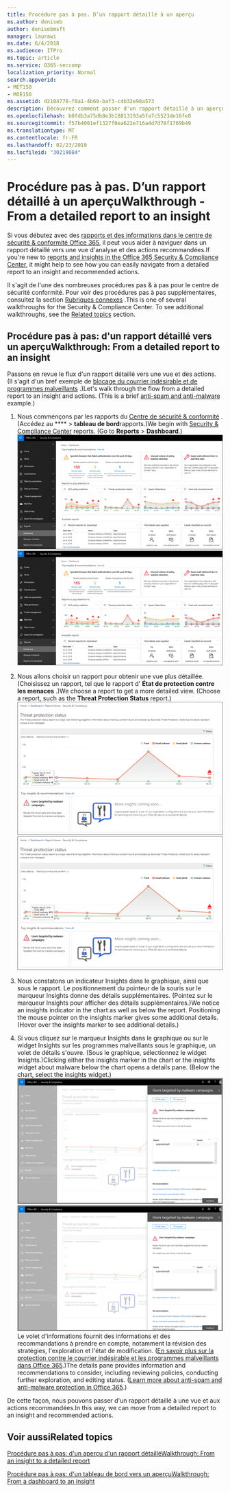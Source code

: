 ```yaml
---
title: Procédure pas à pas. D’un rapport détaillé à un aperçu
ms.author: deniseb
author: denisebmsft
manager: laurawi
ms.date: 6/4/2018
ms.audience: ITPro
ms.topic: article
ms.service: O365-seccomp
localization_priority: Normal
search.appverid:
- MET150
- MOE150
ms.assetid: d2104778-f0a1-4b69-baf3-c4b32e98a573
description: Découvrez comment passer d'un rapport détaillé à un aperçu des actions recommandées dans le centre de &amp; sécurité conformité.
ms.openlocfilehash: b0fdb3a75db8e3b18813193a5fa7c5523de16fe8
ms.sourcegitcommit: f57b4001ef1327f0ea622e716a4d7d78f1769b49
ms.translationtype: MT
ms.contentlocale: fr-FR
ms.lasthandoff: 02/23/2019
ms.locfileid: "30219084"
---
```

# <a name="walkthrough---from-a-detailed-report-to-an-insight"></a><span data-ttu-id="156e0-103">Procédure pas à pas. D’un rapport détaillé à un aperçu</span><span class="sxs-lookup"><span data-stu-id="156e0-103">Walkthrough - From a detailed report to an insight</span></span>

<span data-ttu-id="156e0-104">Si vous débutez avec des [rapports et des informations dans le centre de sécurité &amp; conformité Office 365](reports-and-insights-in-security-and-compliance.md), il peut vous aider à naviguer dans un rapport détaillé vers une vue d'analyse et des actions recommandées.</span><span class="sxs-lookup"><span data-stu-id="156e0-104">If you're new to [reports and insights in the Office 365 Security &amp; Compliance Center](reports-and-insights-in-security-and-compliance.md), it might help to see how you can easily navigate from a detailed report to an insight and recommended actions.</span></span> 
  
<span data-ttu-id="156e0-p101">Il s'agit de l'une des nombreuses procédures pas &amp; à pas pour le centre de sécurité conformité. Pour voir des procédures pas à pas supplémentaires, consultez la section [Rubriques connexes](#related-topics) .</span><span class="sxs-lookup"><span data-stu-id="156e0-p101">This is one of several walkthroughs for the Security &amp; Compliance Center. To see additional walkthroughs, see the [Related topics](#related-topics) section.</span></span> 
  
## <a name="walkthrough-from-a-detailed-report-to-an-insight"></a><span data-ttu-id="156e0-107">Procédure pas à pas: d'un rapport détaillé vers un aperçu</span><span class="sxs-lookup"><span data-stu-id="156e0-107">Walkthrough: From a detailed report to an insight</span></span>

<span data-ttu-id="156e0-p102">Passons en revue le flux d'un rapport détaillé vers une vue et des actions. (Il s'agit d'un bref exemple de [blocage du courrier indésirable et de programmes malveillants](anti-spam-and-anti-malware-protection.md) .)</span><span class="sxs-lookup"><span data-stu-id="156e0-p102">Let's walk through the flow from a detailed report to an insight and actions. (This is a brief [anti-spam and anti-malware](anti-spam-and-anti-malware-protection.md) example.)</span></span> 
  
1. <span data-ttu-id="156e0-p103">Nous commençons par les rapports du [Centre de sécurité &amp; conformité](https://protection.office.com) . (Accédez au \*\*\*\* \> **tableau de bord**rapports.)</span><span class="sxs-lookup"><span data-stu-id="156e0-p103">We begin with [Security &amp; Compliance Center](https://protection.office.com) reports. (Go to **Reports** \> **Dashboard**.) </span></span><br/><span data-ttu-id="156e0-112">![Dans le centre &amp; de sécurité conformité, accédez à \> rapports de tableau de bord](media/68f3bb7c-b4f7-4cca-904b-478643a93c94.png)</span><span class="sxs-lookup"><span data-stu-id="156e0-112">![In the Security &amp; Compliance Center, go to Reports \> Dashboard](media/68f3bb7c-b4f7-4cca-904b-478643a93c94.png)</span></span>
  
2. <span data-ttu-id="156e0-p104">Nous allons choisir un rapport pour obtenir une vue plus détaillée. (Choisissez un rapport, tel que le rapport d' **État de protection contre les menaces** .)</span><span class="sxs-lookup"><span data-stu-id="156e0-p104">We choose a report to get a more detailed view. (Choose a report, such as the **Threat Protection Status** report.)</span></span><br/><span data-ttu-id="156e0-115">![Rapport d'état de protection contre les menaces affichant des informations](media/f47d7dbd-816a-47ba-b8db-53919fbed192.png)</span><span class="sxs-lookup"><span data-stu-id="156e0-115">![Threat Protection Status report showing insights](media/f47d7dbd-816a-47ba-b8db-53919fbed192.png)</span></span>
  
3. <span data-ttu-id="156e0-p105">Nous constatons un indicateur Insights dans le graphique, ainsi que sous le rapport. Le positionnement du pointeur de la souris sur le marqueur Insights donne des détails supplémentaires. (Pointez sur le marqueur Insights pour afficher des détails supplémentaires.)</span><span class="sxs-lookup"><span data-stu-id="156e0-p105">We notice an insights indicator in the chart as well as below the report. Positioning the mouse pointer on the insights marker gives some additional details. (Hover over the insights marker to see additional details.)</span></span>
    
4. <span data-ttu-id="156e0-p106">Si vous cliquez sur le marqueur Insights dans le graphique ou sur le widget Insights sur les programmes malveillants sous le graphique, un volet de détails s'ouvre. (Sous le graphique, sélectionnez le widget Insights.)</span><span class="sxs-lookup"><span data-stu-id="156e0-p106">Clicking either the insights marker in the chart or the insights widget about malware below the chart opens a details pane. (Below the chart, select the insights widget.)</span></span><br/><span data-ttu-id="156e0-121">![Détails des informations sur les programmes malveillants](media/2c8bccc5-ca4e-4bb9-ad4c-55fcee0535b7.png)</span><span class="sxs-lookup"><span data-stu-id="156e0-121">![Details for insights about malware](media/2c8bccc5-ca4e-4bb9-ad4c-55fcee0535b7.png)</span></span><br/><span data-ttu-id="156e0-p107">Le volet d'informations fournit des informations et des recommandations à prendre en compte, notamment la révision des stratégies, l'exploration et l'état de modification. ([En savoir plus sur la protection contre le courrier indésirable et les programmes malveillants dans Office 365](anti-spam-and-anti-malware-protection.md).)</span><span class="sxs-lookup"><span data-stu-id="156e0-p107">The details pane provides information and recommendations to consider, including reviewing policies, conducting further exploration, and editing status. ([Learn more about anti-spam and anti-malware protection in Office 365](anti-spam-and-anti-malware-protection.md).)</span></span>
    
<span data-ttu-id="156e0-124">De cette façon, nous pouvons passer d'un rapport détaillé à une vue et aux actions recommandées.</span><span class="sxs-lookup"><span data-stu-id="156e0-124">In this way, we can move from a detailed report to an insight and recommended actions.</span></span> 
  
## <a name="related-topics"></a><span data-ttu-id="156e0-125">Voir aussi</span><span class="sxs-lookup"><span data-stu-id="156e0-125">Related topics</span></span>

[<span data-ttu-id="156e0-126">Procédure pas à pas: d'un aperçu d'un rapport détaillé</span><span class="sxs-lookup"><span data-stu-id="156e0-126">Walkthrough: From an insight to a detailed report</span></span>](from-an-insight-to-a-detailed-report.md)
  
[<span data-ttu-id="156e0-127">Procédure pas à pas: d'un tableau de bord vers un aperçu</span><span class="sxs-lookup"><span data-stu-id="156e0-127">Walkthrough: From a dashboard to an insight</span></span>](from-a-dashboard-to-an-insight.md)
  

